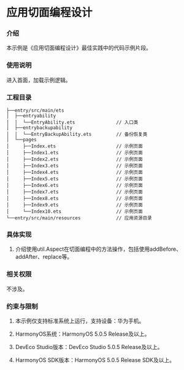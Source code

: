 # 应用切面编程设计

### 介绍

本示例是《应用切面编程设计》最佳实践中的代码示例片段。

### 使用说明

进入首面，加载示例逻辑。

### 工程目录

``` 
├──entry/src/main/ets                          
│  ├──entryability
│  │  └──EntryAbility.ets               // 入口类
│  ├──entrybackupability
│  │  └──EntryBackupAbility.ets         // 备份恢复类
│  └──pages        
│     ├──Index.ets                      // 示例页面
│     ├──Index1.ets                     // 示例页面                  
│     ├──Index2.ets                     // 示例页面   
│     ├──Index3.ets                     // 示例页面
│     ├──Index4.ets                     // 示例页面           
│     ├──Index5.ets                     // 示例页面
│     ├──Index6.ets                     // 示例页面
│     ├──Index7.ets                     // 示例页面              
│     ├──Index8.ets                     // 示例页面
│     ├──Index9.ets                     // 示例页面
│     └──Index10.ets                    // 示例页面
└──entry/src/main/resources             // 应用资源目录
```


### 具体实现

1. 介绍使用util.Aspect在切面编程中的方法操作，包括使用addBefore、addAfter、replace等。

### 相关权限

不涉及。

### 约束与限制

1. 本示例仅支持标准系统上运行，支持设备：华为手机。

2. HarmonyOS系统：HarmonyOS 5.0.5 Release及以上。

3. DevEco Studio版本：DevEco Studio 5.0.5 Release及以上。

4. HarmonyOS SDK版本：HarmonyOS 5.0.5 Release SDK及以上。